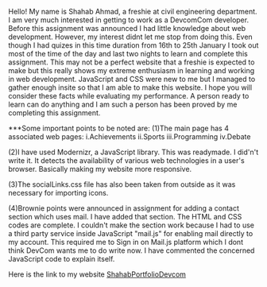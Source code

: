 Hello!
My name is Shahab Ahmad, a freshie at civil engineering department.
I am very much interested in getting to work as a DevcomCom developer. Before this assignment was announced I had little knowledge about web development. However, my interest didnt let me stop from doing this. Even though I had quizes in this time duration from 16th to 25th January I took out most of the time of the day and last two nights to learn and complete this assignment.
This may not be a perfect website that a freshie is expected to make but this really shows my extreme enthusiasm in learning and working in web development.
JavaScript and CSS were new to me but I managed to gather enough insite so that I am able to make this website.
I hope you will consider these facts while evaluating my performance. A person ready to learn can do anything and I am such a person has been proved by me completing this assignment.

***Some important points to be noted are:
(1)The main page has 4 associated web pages:
i.Achievements
ii.Sports
iii.Programming
iv.Debate

(2)I have used Modernizr, a JavaScript library. This was readymade. I did'n't write it. It detects the availability of various web technologies in a user's browser. Basically making my website more responsive.

(3)The socialLinks.css file has also been taken from outside as it was necessary for importing icons.

(4)Brownie points were announced in assignment for adding a contact section which uses mail.
I have added that section. The HTML and CSS codes are complete. I couldn't make the section work because I had to use a third party service inside JavaScript "mail.js" for enabling mail directly to my account. This required me to Sign in on Mail.js platform which I dont think DevCom wants me to do write now. I have commented the concerned JavaScript code to explain itself. 

Here is the link to my website [ShahabPortfolioDevcom](https://sh32dwe.github.io/ShahabPortfolioDevcom/)
